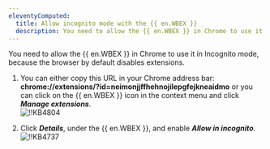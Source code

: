 ```yaml
---
eleventyComputed:
  title: Allow incognito mode with the {{ en.WBEX }}
  description: You need to allow the {{ en.WBEX }} in Chrome to use it in Incognito mode, because the browser by default disables extensions.
---
```

You need to allow the {{ en.WBEX }} in Chrome to use it in Incognito mode, because the browser by default disables extensions.

1. You can either copy this URL in your Chrome address bar: **chrome://extensions/?id=neimonjjffhehnojilepgfejkneaidmo** or you can click on the {{ en.WBEX }} icon in the context menu and click ***Manage extensions***.  
![!!KB4804](https://webdevolutions.azureedge.net/docs/en/kb/KB4804.png)

1. Click ***Details***, under the {{ en.WBEX }}, and enable ***Allow in incognito***.  
![!!KB4737](https://webdevolutions.azureedge.net/docs/en/kb/KB4737.png)
